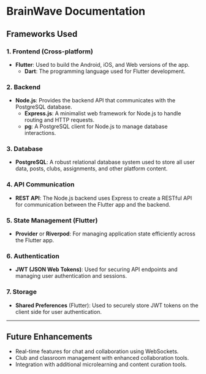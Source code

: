 # BrainWave Documentation

## Frameworks Used

### 1. Frontend (Cross-platform)
- **Flutter**: Used to build the Android, iOS, and Web versions of the app.
  - **Dart**: The programming language used for Flutter development.

### 2. Backend
- **Node.js**: Provides the backend API that communicates with the PostgreSQL database.
  - **Express.js**: A minimalist web framework for Node.js to handle routing and HTTP requests.
  - **pg**: A PostgreSQL client for Node.js to manage database interactions.

### 3. Database
- **PostgreSQL**: A robust relational database system used to store all user data, posts, clubs, assignments, and other platform content.

### 4. API Communication
- **REST API**: The Node.js backend uses Express to create a RESTful API for communication between the Flutter app and the backend.

### 5. State Management (Flutter)
- **Provider** or **Riverpod**: For managing application state efficiently across the Flutter app.

### 6. Authentication
- **JWT (JSON Web Tokens)**: Used for securing API endpoints and managing user authentication and sessions.

### 7. Storage
- **Shared Preferences** (Flutter): Used to securely store JWT tokens on the client side for user authentication.

---

## Future Enhancements
- Real-time features for chat and collaboration using WebSockets.
- Club and classroom management with enhanced collaboration tools.
- Integration with additional microlearning and content curation tools.